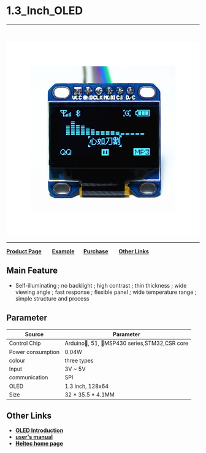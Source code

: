 # 1.3_Inch_OLED
***
&nbsp;

<img src="img/products/display/oled/1.3_Inch/01.jpg">

* * *

**[Product Page](http://www.heltec.cn/project/1-3-inch-oled-screen/?lang=en)**&nbsp;&nbsp;&nbsp;&nbsp;&nbsp;&nbsp; **[Example](https://github.com/Heltec-Aaron-Lee/heltec1.3OLED)**&nbsp;&nbsp;&nbsp;&nbsp;&nbsp;&nbsp;**[Purchase](https://heltec.taobao.com/category-777108260-713176956.htm?spm=a1z10.33-c.w4010-6678898350.11.2293ae98vcbHaT&search=y&catName=OLED%C4%A3%BF%E9#bd)**&nbsp;&nbsp;&nbsp;&nbsp;&nbsp;&nbsp; **[Other Links](#Other-Links)**



## Main Feature

- Self-illuminating ; no backlight ; high contrast ; thin thickness ; wide viewing angle ; fast response ; flexible panel ; wide temperature range ; simple structure and process

  

## Parameter

| Source            | Parameter                                 |
| ----------------- | ----------------------------------------- |
| Control Chip      | Arduino, 51, MSP430 series,STM32,CSR core |
| Power consumption | 0.04W                                     |
| colour            | three types                               |
| Input             | 3V ~ 5V                                   |
| communication     | SPI                                       |
| OLED              | 1.3 inch, 128x64                          |
| Size              | 32 * 35.5 * 4.1MM                         |




## Other Links

-  **[OLED Introduction](http://www.heltec.cn/download/OLED_Sepecification.pdf)**
-  **[user's manual](http://www.heltec.cn/download/OLED_Instruction_book.pdf)**
-  **[Heltec home page](http://www.heltec.cn/?lang=en)**
